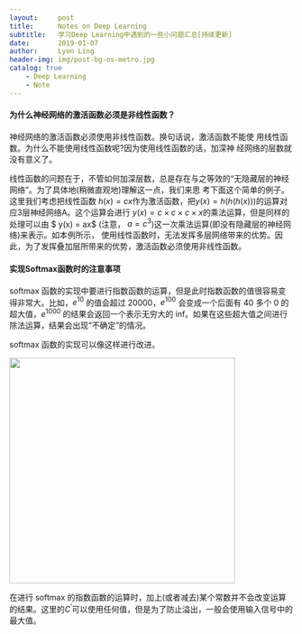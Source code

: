 ```yaml
---
layout:     post
title:      Notes on Deep Learning
subtitle:   学习Deep Learning中遇到的一些小问题汇总[持续更新]
date:       2019-01-07
author:     Lyon Ling
header-img: img/post-bg-os-metro.jpg
catalog: true
    - Deep Learning
    - Note
---
```




#### 为什么神经网络的激活函数必须是非线性函数？

神经网络的激活函数必须使用非线性函数。换句话说，激活函数不能使 用线性函数。为什么不能使用线性函数呢?因为使用线性函数的话，加深神 经网络的层数就没有意义了。

线性函数的问题在于，不管如何加深层数，总是存在与之等效的“无隐藏层的神经网络”。为了具体地(稍微直观地)理解这一点，我们来思 考下面这个简单的例子。这里我们考虑把线性函数 $h(x) = cx​$ 作为激活函数，把$y(x) = h(h(h(x)))​$的运算对应3层神经网络A。这个运算会进行 $y(x) = c × c × c × x​$ 的乘法运算，但是同样的处理可以由 $ y(x) = ax​$ (注意， $a = c^3​$)这一次乘法运算(即没有隐藏层的神经网络)来表示。如本例所示， 使用线性函数时，无法发挥多层网络带来的优势。因此，为了发挥叠加层所带来的优势，激活函数必须使用非线性函数。 

#### 实现Softmax函数时的注意事项

softmax 函数的实现中要进行指数函数的运算，但是此时指数函数的值很容易变得非常大。比如，$e^{10}$ 的值会超过 20000，$e^{100}$ 会变成一个后面有 40 多个 0 的超大值，$e^{1000}$ 的结果会返回一个表示无穷大的 inf。如果在这些超大值之间进行除法运算，结果会出现“不确定”的情况。

softmax 函数的实现可以像这样进行改进。

<img src="https://ws3.sinaimg.cn/large/006tNc79gy1fyya09c0kkj30m40c8dhb.jpg" width=400>

在进行 softmax 的指数函数的运算时，加上(或者减去)某个常数并不会改变运算的结果。这里的$C^{\prime}$可以使用任何值，但是为了防止溢出，一般会使用输入信号中的最大值。